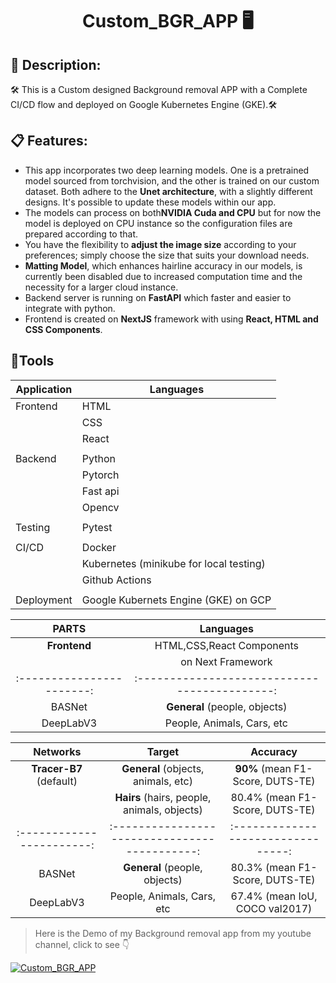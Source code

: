 # <p align="center"> Custom_BGR_APP 🖥️ </p> 

## 📄 Description:  
🛠️ This is a Custom designed Background removal APP with a Complete CI/CD flow and deployed on Google Kubernetes Engine (GKE).🛠️

## 📋 Features:  
- This app incorporates two deep learning models. One is a pretrained model sourced from torchvision, and the other is trained on our custom dataset. Both adhere to the **Unet architecture**, with 
 a slightly different designs. It's possible to update these models within our app.
- The models can process on both**NVIDIA Cuda and CPU** but for now the model is deployed on CPU instance so the configuration files are prepared according to that.   
- You have the flexibility to **adjust the image size** according to your preferences; simply choose the size that suits your download needs.
- **Matting Model**, which enhances hairline accuracy in our models, is currently been disabled due to increased computation time and the necessity for a larger cloud instance.
- Backend server is running on **FastAPI** which faster and easier to integrate with python.
- Frontend is created on **NextJS** framework with using **React, HTML and CSS Components**.

## 🔧Tools

| Application| Languages       |
|------------|-----------------|
| Frontend   | HTML            |
|            | CSS             |
|            | React           |
|            |                 |
| Backend    | Python          |
|            | Pytorch         |
|            | Fast api        |
|            | Opencv          |
|            |                 |
| Testing    | Pytest          |
|            |                 |
| CI/CD      | Docker          |
|            | Kubernetes (minikube for local testing)|
|            | Github Actions  |
|            |                 |
| Deployment |  Google Kubernets Engine (GKE) on GCP|






|        PARTS            |                   Languages                 | 
|:-----------------------:|:-------------------------------------------:|
| **Frontend**            |  HTML,CSS,React Components                  |
|                         |     on Next Framework                       | 
|:-----------------------:|:-------------------------------------------:|
|         BASNet          |        **General** (people, objects)        | 
|        DeepLabV3        |         People, Animals, Cars, etc          |  




|        Networks         |                   Target                    |             Accuracy             |
|:-----------------------:|:-------------------------------------------:|:--------------------------------:|
| **Tracer-B7** (default) |     **General** (objects, animals, etc)     | **90%** (mean F1-Score, DUTS-TE) |
|                         | **Hairs** (hairs, people, animals, objects) |  80.4% (mean F1-Score, DUTS-TE)  |
|:-----------------------:|:-------------------------------------------:|:--------------------------------:|
|         BASNet          |        **General** (people, objects)        |  80.3% (mean F1-Score, DUTS-TE)  |
|        DeepLabV3        |         People, Animals, Cars, etc          |  67.4% (mean IoU, COCO val2017)  |


> Here is the Demo of my Background removal app from my youtube channel, click to see 👇

[![Custom_BGR_APP](https://img.youtube.com/vi/uAksgBFnGWY/0.jpg)](https://www.youtube.com/watch?v=uAksgBFnGWY) 
